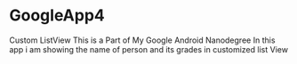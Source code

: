 # GoogleApp4
Custom ListView
This is a Part of My Google Android Nanodegree
In this app i am showing the name of person and its grades in customized list View
